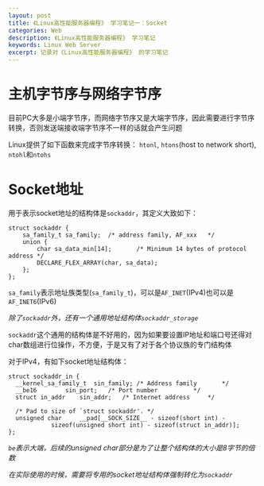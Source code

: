 ```yaml
---
layout: post
title: 《Linux高性能服务器编程》 学习笔记一：Socket
categories: Web
description: 《Linux高性能服务器编程》 学习笔记
keywords: Linux Web Server
excerpt: 记录对《Linux高性能服务器编程》 的学习笔记
---
```


# 主机字节序与网络字节序
目前PC大多是小端字节序，而网络字节序又是大端字节序，因此需要进行字节序转换，否则发送端接收端字节序不一样的话就会产生问题

Linux提供了如下函数来完成字节序转换：
`htonl`, `htons`(host to network short), `ntohl`和`ntohs`

# Socket地址
用于表示socket地址的结构体是`sockaddr`，其定义大致如下：
```
struct sockaddr {
	sa_family_t	sa_family;	/* address family, AF_xxx	*/
	union {
		char sa_data_min[14];		/* Minimum 14 bytes of protocol address	*/
		DECLARE_FLEX_ARRAY(char, sa_data);
	};
};
```

`sa_family`表示地址族类型(`sa_family_t`)，可以是`AF_INET`(IPv4)也可以是`AF_INET6`(IPv6)

*除了`sockaddr`外，还有一个通用地址结构体`sockaddr_storage`*

`sockaddr`这个通用的结构体是不好用的，因为如果要设置IP地址和端口号还得对char数组进行位操作，不方便，于是又有了对于各个协议族的专门结构体

对于IPv4，有如下socket地址结构体：
```
struct sockaddr_in {
  __kernel_sa_family_t	sin_family;	/* Address family		*/
  __be16		sin_port;	/* Port number			*/
  struct in_addr	sin_addr;	/* Internet address		*/

  /* Pad to size of `struct sockaddr'. */
  unsigned char		__pad[__SOCK_SIZE__ - sizeof(short int) -
			sizeof(unsigned short int) - sizeof(struct in_addr)];
};
```

*`be`表示大端，后续的unsigned char部分是为了让整个结构体的大小是8字节的倍数*

*在实际使用的时候，需要将专用的socket地址结构体强制转化为`sockaddr`*